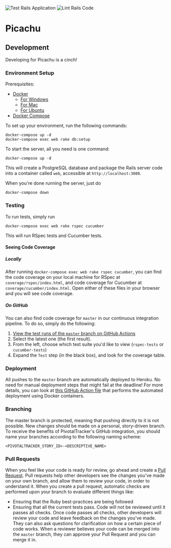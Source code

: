 ![Test Rails Application](https://github.com/SaltyQuetzals/picachu/workflows/Test%20Rails%20Application/badge.svg)
![Lint Rails Code](https://github.com/SaltyQuetzals/picachu/workflows/Lint%20Rails%20Code/badge.svg)
# Picachu

## Development
Developing for Picachu is a cinch!

### Environment Setup
Prerequisites:
- [Docker](https://docs.docker.com/install/)
    - [For Windows](https://docs.docker.com/docker-for-windows/install/)
    - [For Mac](https://docs.docker.com/docker-for-mac/install/)
    - [For Ubuntu](https://docs.docker.com/install/linux/docker-ce/ubuntu/)
- [Docker Compose](https://docs.docker.com/compose/install/#install-compose)

To set up your environment, run the following commands:
```shell script
docker-compose up -d
docker-compose exec web rake db:setup
```

To start the server, all you need is one command:
```shell script
docker-compose up -d
```

This will create a PostgreSQL database and package the Rails server code into a container called `web`, accessible at `http://localhost:3000`.

When you're done running the server, just do

```shell script
docker-compose down
```

### Testing

To run tests, simply run

```shell script
docker-compose exec web rake rspec cucumber
```

This will run RSpec tests and Cucumber tests.
 
#### Seeing Code Coverage

##### Locally
After running `docker-compose exec web rake rspec cucumber`, you can find the code coverage on your local machine for RSpec at `coverage/rspec/index.html`, and code coverage for Cucumber at `coverage/cucumber/index.html`.
Open either of these files in your browser and you will see code coverage.

##### On GitHub

You can also find code coverage for `master` in our continuous integration pipeline.
To do so, simply do the following:

1. [View the test runs of the `master` branch on GitHub Actions](https://github.com/SaltyQuetzals/picachu/actions?query=branch%3Amaster+workflow%3A%22Test+Rails+Application%22)
2. Select the latest one (the first result).
3. From the left, choose which test suite you'd like to view (`rspec-tests` or `cucumber-tests`)
4. Expand the `Test` step (in the black box), and look for the coverage table.

### Deployment

All pushes to the `master` branch are automatically deployed to Heroku.
No need for manual deployment steps that might fail at the deadline!
For more details, you can look at [this GitHub Action file](https://github.com/SaltyQuetzals/picachu/blob/master/.github/workflows/deploy.yml) that performs the automated deployment using Docker containers.
### Branching
The master branch is protected, meaning that pushing directly to it is not possible.
New changes should be made on a personal, story-driven branch.
To receive the benefits of PivotalTracker's GitHub integration, you should name your branches according to the following naming scheme:

```
<PIVOTALTRACKER_STORY_ID>-<DESCRIPTIVE_NAME>
```

### Pull Requests
When you feel like your code is ready for review, go ahead and create a [Pull Request](https://help.github.com/en/github/collaborating-with-issues-and-pull-requests/about-pull-requests).
Pull requests help other developers see the changes you've made on your own branch, and allow them to review your code, in order to understand it.
When you create a pull request, automatic checks are performed upon your branch to evaluate different things like:
- Ensuring that the Ruby best-practices are being followed
- Ensuring that all the current tests pass.
Code will not be reviewed until it passes all checks.
Once code passes all checks, other developers will review your code and leave feedback on the changes you've made.
They can also ask questions for clarification on how a certain piece of code works.
When a reviewer believes your code can be merged into the `master` branch, they can approve your Pull Request and you can merge it in.
